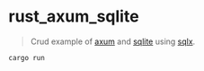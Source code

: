 # rust_axum_sqlite

> Crud example of [axum](https://github.com/tokio-rs/axum) and [sqlite](https://github.com/rusqlite/rusqlite) 
> using [sqlx](https://github.com/launchbadge/sqlx).
```bash
cargo run
```
